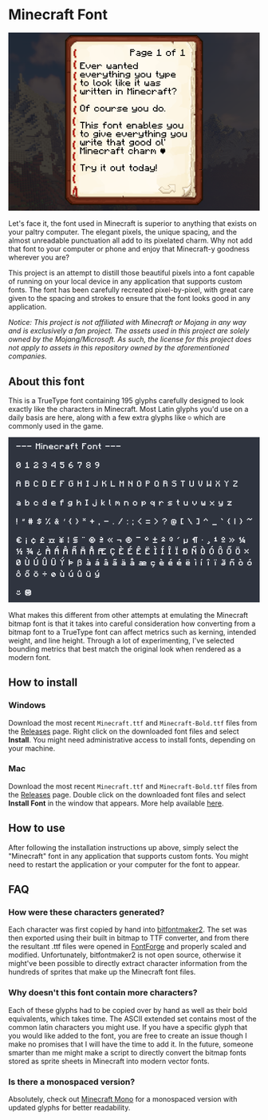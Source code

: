 # Minecraft Font

![](images/in-game-screenshot.png)

Let's face it, the font used in Minecraft is superior to anything that exists on your paltry computer. The elegant pixels, the unique spacing, and the almost unreadable punctuation all add to its pixelated charm. Why not add that font to your computer or phone and enjoy that Minecraft-y goodness wherever you are?

This project is an attempt to distill those beautiful pixels into a font capable of running on your local device in any application that supports custom fonts. The font has been carefully recreated pixel-by-pixel, with great care given to the spacing and strokes to ensure that the font looks good in any application.

*Notice: This project is not affiliated with Minecraft or Mojang in any way and is exclusively a fan project. The assets used in this project are solely owned by the Mojang/Microsoft. As such, the license for this project does not apply to assets in this repository owned by the aforementioned companies.*

## About this font

This is a TrueType font containing 195 glyphs carefully designed to look exactly like the characters in Minecraft. Most Latin glyphs you'd use on a daily basis are here, along with a few extra glyphs like `☺` which are commonly used in the game.

![](images/glyphset.png)

What makes this different from other attempts at emulating the Minecraft bitmap font is that it takes into careful consideration how converting from a bitmap font to a TrueType font can affect metrics such as kerning, intended weight, and line height. Through a lot of experimenting, I've selected bounding metrics that best match the original look when rendered as a modern font.

## How to install

### Windows

Download the most recent `Minecraft.ttf` and `Minecraft-Bold.ttf` files from the [Releases]() page. Right click on the downloaded font files and select **Install**. You might need administrative access to install fonts, depending on your machine.

### Mac

Download the most recent `Minecraft.ttf` and `Minecraft-Bold.ttf` files from the [Releases]() page. Double click on the downloaded font files and select **Install Font** in the window that appears. More help available [here](https://support.apple.com/en-us/HT201749).

## How to use

After following the installation instructions up above, simply select the "Minecraft" font in any application that supports custom fonts. You might need to restart the application or your computer for the font to appear.

## FAQ

### How were these characters generated?

Each character was first copied by hand into [bitfontmaker2](https://www.pentacom.jp/pentacom/bitfontmaker2/). The set was then exported using their built in bitmap to TTF converter, and from there the resultant .ttf files were opened in [FontForge](https://fontforge.org/en-US/) and properly scaled and modified. Unfortunately, bitfontmaker2 is not open source, otherwise it might've been possible to directly extract character information from the hundreds of sprites that make up the Minecraft font files.

### Why doesn't this font contain more characters?

Each of these glyphs had to be copied over by hand as well as their bold equivalents, which takes time. The ASCII extended set contains most of the common latin characters you might use. If you have a specific glyph that you would like added to the font, you are free to create an issue though I make no promises that I will have the time to add it. In the future, someone smarter than me might make a script to directly convert the bitmap fonts stored as sprite sheets in Minecraft into modern vector fonts.

### Is there a monospaced version?

Absolutely, check out [Minecraft Mono](https://github.com/IdreesInc/Minecraft-Mono) for a monospaced version with updated glyphs for better readability.
